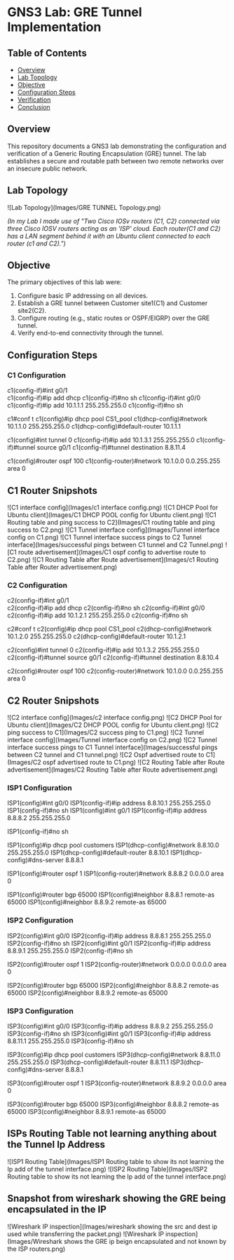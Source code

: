 # GNS3 Lab: GRE Tunnel Implementation

## Table of Contents
- [Overview](#overview)
- [Lab Topology](#lab-topology)
- [Objective](#objective)
- [Configuration Steps](#configuration-steps)
- [Verification](#verification)
- [Conclusion](#conclusion)

## Overview
This repository documents a GNS3 lab demonstrating the configuration and verification of a Generic Routing Encapsulation (GRE) tunnel. The lab establishes a secure and routable path between two remote networks over an insecure public network.

## Lab Topology

![Lab Topology](Images/GRE TUNNEL Topology.png)


*(In my Lab I made use of "Two Cisco IOSv routers (C1, C2) connected via three Cisco IOSV routers acting as an 'ISP' cloud. Each router(C1 and C2) has a LAN segment behind it with an Ubuntu client connected to each router (c1 and C2).")*

## Objective
The primary objectives of this lab were:
1.  Configure basic IP addressing on all devices.
2.  Establish a GRE tunnel between Customer site1(C1) and Customer site2(C2).
3.  Configure routing (e.g., static routes or OSPF/EIGRP) over the GRE tunnel.
4.  Verify end-to-end connectivity through the tunnel.

## Configuration Steps

### C1 Configuration
c1(config-if)#int g0/1      
c1(config-if)#ip add dhcp
c1(config-if)#no sh
c1(config-if)#int g0/0 
c1(config-if)#ip add 10.1.1.1 255.255.255.0
c1(config-if)#no sh

c1#conf t
c1(config)#ip dhcp pool CS1_pool
c1(dhcp-config)#network 10.1.1.0 255.255.255.0
c1(dhcp-config)#default-router 10.1.1.1


c1(config)#int tunnel 0
c1(config-if)#ip add 10.1.3.1 255.255.255.0
c1(config-if)#tunnel source g0/1
c1(config-if)#tunnel destination 8.8.11.4

c1(config)#router ospf 100
c1(config-router)#network 10.1.0.0 0.0.255.255 area 0

## C1 Router Snipshots

![C1 interface config](Images/c1 interface config.png)
![C1 DHCP Pool for Ubuntu client](Images/C1 DHCP POOL config for Ubuntu client.png)
![C1 Routing table and ping success to C2](Images/C1 routing table and ping success to C2.png)
![C1 Tunnel interface config](Images/Tunnel interface config on C1.png)
![C1 Tunnel interface success pings to C2 Tunnel interface](Images/successful pings between C1 tunnel and C2 Tunnel.png)
![C1 route advertisement](Images/C1 ospf config to advertise route to C2.png)
![C1 Routing Table after Route advertisement](Images/c1 Routing Table after Router advertisement.png)

### C2 Configuration
c2(config-if)#int g0/1      
c2(config-if)#ip add dhcp
c2(config-if)#no sh
c2(config-if)#int g0/0
c2(config-if)#ip add 10.1.2.1 255.255.255.0
c2(config-if)#no sh

c2#conf t
c2(config)#ip dhcp pool CS1_pool
c2(dhcp-config)#network 10.1.2.0 255.255.255.0
c2(dhcp-config)#default-router 10.1.2.1


c2(config)#int tunnel 0
c2(config-if)#ip add 10.1.3.2 255.255.255.0
c2(config-if)#tunnel source g0/1
c2(config-if)#tunnel destination 8.8.10.4

c2(config)#router ospf 100
c2(config-router)#network 10.1.0.0 0.0.255.255 area 0


## C2 Router Snipshots

![C2 interface config](Images/c2 interface config.png)
![C2 DHCP Pool for Ubuntu client](Images/C2 DHCP POOL config for Ubuntu client.png)
![C2 ping success to C1](Images/C2 success ping to C1.png)
![C2 Tunnel interface config](Images/Tunnel interface config on C2.png)
![C2 Tunnel interface success pings to C1 Tunnel interface](Images/successful pings between C2 tunnel and C1 tunnel.png)
![C2 Ospf advertised route to C1](Images/C2 ospf advertised route to C1.png)
![C2 Routing Table after Route advertisement](Images/C2 Routing Table after Route advertisement.png)


### ISP1 Configuration
ISP1(config)#int g0/0
ISP1(config-if)#ip address 8.8.10.1 255.255.255.0
ISP1(config-if)#no sh
ISP1(config)#int g0/1
ISP1(config-if)#ip address 8.8.8.2 255.255.255.0

ISP1(config-if)#no sh

ISP1(config)#ip dhcp pool customers
ISP1(dhcp-config)#network 8.8.10.0 255.255.255.0
ISP1(dhcp-config)#default-router 8.8.10.1
ISP1(dhcp-config)#dns-server 8.8.8.1


ISP1(config)#router ospf 1
ISP1(config-router)#network 8.8.8.2 0.0.0.0 area 0

ISP1(config)#router bgp 65000
ISP1(config)#neighbor 8.8.8.1 remote-as 65000
ISP1(config)#neighbor 8.8.9.2 remote-as 65000

### ISP2 Configuration
ISP2(config)#int g0/0
ISP2(config-if)#ip address 8.8.8.1 255.255.255.0
ISP2(config-if)#no sh
ISP2(config)#int g0/1
ISP2(config-if)#ip address 8.8.9.1 255.255.255.0
ISP2(config-if)#no sh

ISP2(config)#router ospf 1
ISP2(config-router)#network 0.0.0.0 0.0.0.0 area 0

ISP2(config)#router bgp 65000
ISP2(config)#neighbor 8.8.8.2 remote-as 65000
ISP2(config)#neighbor 8.8.9.2 remote-as 65000

### ISP3 Configuration
ISP3(config)#int g0/0
ISP3(config-if)#ip address 8.8.9.2 255.255.255.0
ISP3(config-if)#no sh
ISP3(config)#int g0/1
ISP3(config-if)#ip address 8.8.11.1 255.255.255.0
ISP3(config-if)#no sh

ISP3(config)#ip dhcp pool customers
ISP3(dhcp-config)#network 8.8.11.0 255.255.255.0
ISP3(dhcp-config)#default-router 8.8.11.1 
ISP3(dhcp-config)#dns-server 8.8.8.1 

ISP3(config)#router ospf 1
ISP3(config-router)#network 8.8.9.2 0.0.0.0 area 0

ISP3(config)#router bgp 65000
ISP3(config)#neighbor 8.8.8.2 remote-as 65000
ISP3(config)#neighbor 8.8.9.1 remote-as 65000


## ISPs Routing Table not learning anything about the Tunnel Ip Address

![ISP1 Routing Table](Images/ISP1 Routing table to show its not learning the Ip add of the tunnel interface.png)
![ISP2 Routing Table](Images/ISP2 Routing table to show its not learning the Ip add of the tunnel interface.png)

## Snapshot from wireshark showing the GRE being encapsulated in the IP
![Wireshark IP inspection](Images/wireshark showing the src and dest ip used while transferring the packet.png)
![Wireshark IP inspection](Images/Wireshark shows the GRE ip beign encapsulated and not known by the ISP routers.png)


